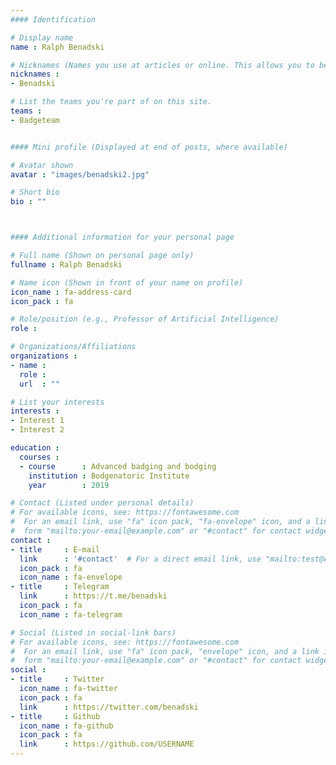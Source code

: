 ```yaml
---
#### Identification

# Display name
name : Ralph Benadski

# Nicknames (Names you use at articles or online. This allows you to be linked at articles.)
nicknames :
- Benadski

# List the teams you're part of on this site.
teams :
- Badgeteam


#### Mini profile (Displayed at end of posts, where available)

# Avatar shown
avatar : "images/benadski2.jpg"

# Short bio
bio : ""



#### Additional information for your personal page

# Full name (Shown on personal page only)
fullname : Ralph Benadski

# Name icon (Shown in front of your name on profile)
icon_name : fa-address-card
icon_pack : fa

# Role/position (e.g., Professor of Artificial Intelligence)
role :

# Organizations/Affiliations
organizations :
- name :
  role :
  url  : ""

# List your interests
interests :
- Interest 1
- Interest 2

education :
  courses :
  - course      : Advanced badging and bodging
    institution : Bodgenatoric Institute
    year        : 2019

# Contact (Listed under personal details)
# For available icons, see: https://fontawesome.com
#  For an email link, use "fa" icon pack, "fa-envelope" icon, and a link in the
#  form "mailto:your-email@example.com" or "#contact" for contact widget.
contact :
- title     : E-mail
  link      : '#contact'  # For a direct email link, use "mailto:test@example.org".
  icon_pack : fa
  icon_name : fa-envelope
- title     : Telegram
  link      : https://t.me/benadski
  icon_pack : fa
  icon_name : fa-telegram

# Social (Listed in social-link bars)
# For available icons, see: https://fontawesome.com
#  For an email link, use "fa" icon pack, "envelope" icon, and a link in the
#  form "mailto:your-email@example.com" or "#contact" for contact widget.
social :
- title     : Twitter
  icon_name : fa-twitter
  icon_pack : fa
  link      : https://twitter.com/benadski
- title     : Github
  icon_name : fa-github
  icon_pack : fa
  link      : https://github.com/USERNAME
---
```

